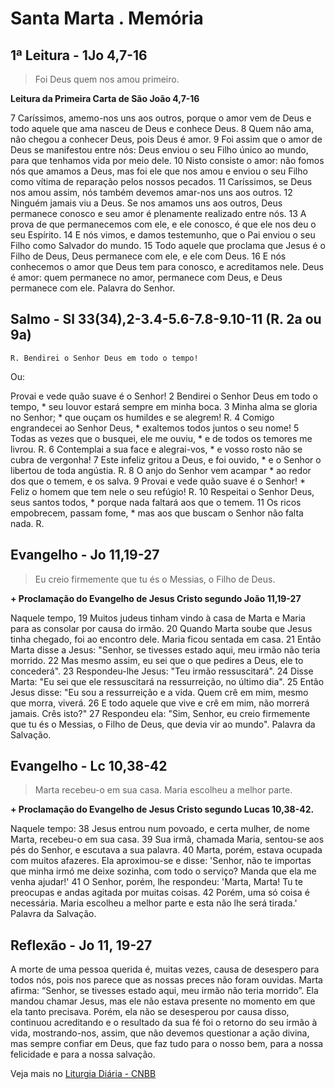 # Santa Marta . Memória

## 1ª Leitura - 1Jo 4,7-16

> Foi Deus quem nos amou primeiro.

**Leitura da Primeira Carta de São João 4,7-16**

7 Caríssimos, amemo-nos uns aos outros,   porque o amor vem de Deus   e todo aquele que ama   nasceu de Deus e conhece Deus.  8 Quem não ama,   não chegou a conhecer Deus,   pois Deus é amor.  9 Foi assim que o amor de Deus   se manifestou entre nós:   Deus enviou o seu Filho único ao mundo,   para que tenhamos vida por meio dele.  10 Nisto consiste o amor:   não fomos nós que amamos a Deus,   mas foi ele que nos amou e enviou o seu Filho   como vítima de reparação pelos nossos pecados.  11 Caríssimos, se Deus nos amou assim,   nós também devemos amar-nos uns aos outros.  12 Ninguém jamais viu a Deus.   Se nos amamos uns aos outros,   Deus permanece conosco   e seu amor é plenamente realizado entre nós.  13 A prova de que permanecemos com ele,   e ele conosco,   é que ele nos deu o seu Espírito.   14  E nós vimos, e damos testemunho,   que o Pai enviou o seu Filho   como Salvador do mundo.  15 Todo aquele que proclama   que Jesus é o Filho de Deus,   Deus permanece com ele,   e ele com Deus.  16 E nós conhecemos o amor que Deus tem para conosco,   e acreditamos nele.   Deus é amor: quem permanece no amor,   permanece com Deus, e Deus permanece com ele.   Palavra do Senhor.

## Salmo - Sl 33(34),2-3.4-5.6-7.8-9.10-11 (R. 2a ou 9a)

`R. Bendirei o Senhor Deus em todo o tempo!`

Ou: 
 
 Provai e vede quão suave é o Senhor! 
2 Bendirei o Senhor Deus em todo o tempo, * 
 seu louvor estará sempre em minha boca. 
3 Minha alma se gloria no Senhor; * 
 que ouçam os humildes e se alegrem!    R. 
4 Comigo engrandecei ao Senhor Deus, * 
 exaltemos todos juntos o seu nome! 
5 Todas as vezes que o busquei, ele me ouviu, * 
 e de todos os temores me livrou.    R. 
6 Contemplai a sua face e alegrai-vos, * 
 e vosso rosto não se cubra de vergonha! 
7 Este infeliz gritou a Deus, e foi ouvido, * 
 e o Senhor o libertou de toda angústia.    R. 
8 O anjo do Senhor vem acampar * 
 ao redor dos que o temem, e os salva. 
9 Provai e vede quão suave é o Senhor! * 
 Feliz o homem que tem nele o seu refúgio!    R. 
10 Respeitai o Senhor Deus, seus santos todos, * 
 porque nada faltará aos que o temem. 
11 Os ricos empobrecem, passam fome, * 
 mas aos que buscam o Senhor não falta nada.    R.

## Evangelho - Jo 11,19-27

> Eu creio firmemente que tu és o Messias, o Filho de Deus.

**+ Proclamação do Evangelho de Jesus Cristo segundo João 11,19-27**

Naquele tempo,   19 Muitos judeus tinham vindo à casa de Marta e Maria    para as consolar por causa do irmão.   20 Quando Marta soube que Jesus tinha chegado,    foi ao encontro dele.    Maria ficou sentada em casa.   21 Então Marta disse a Jesus:    "Senhor, se tivesses estado aqui,    meu irmão não teria morrido.   22 Mas mesmo assim, eu sei que   o que pedires a Deus, ele to concederá".  23 Respondeu-lhe Jesus:    "Teu irmão ressuscitará".  24 Disse Marta:    "Eu sei que ele ressuscitará   na ressurreição, no último dia".  25 Então Jesus disse:    "Eu sou a ressurreição e a vida.    Quem crê em mim, mesmo que morra, viverá.   26 E todo aquele que vive e crê em mim,    não morrerá jamais.    Crês isto?"   27 Respondeu ela:    "Sim, Senhor, eu creio firmemente   que tu és o Messias, o Filho de Deus,    que devia vir ao mundo".   Palavra da Salvação.

## Evangelho - Lc 10,38-42

> Marta recebeu-o em sua casa. Maria escolheu a melhor parte.

**+ Proclamação do Evangelho de Jesus Cristo segundo Lucas 10,38-42.**

Naquele tempo: 
38 Jesus entrou num povoado, 
 e certa mulher, de nome Marta, recebeu-o em sua casa. 
39 Sua irmã, chamada Maria, sentou-se aos pés do Senhor, 
 e escutava a sua palavra. 
40 Marta, porém, estava ocupada com muitos afazeres. 
 Ela aproximou-se e disse: 
 'Senhor, não te importas que minha irmó 
 me deixe sozinha, com todo o serviço? 
 Manda que ela me venha ajudar!' 
41 O Senhor, porém, lhe respondeu: 
 'Marta, Marta! Tu te preocupas 
 e andas agitada por muitas coisas. 
42 Porém, uma só coisa é necessária. 
 Maria escolheu a melhor parte 
 e esta não lhe será tirada.' 
 Palavra da Salvação.

## Reflexão - Jo 11, 19-27

A morte de uma pessoa querida é, muitas vezes, causa de desespero para todos nós, pois nos parece que as nossas preces não foram ouvidas. Marta afirma: “Senhor, se tivesses estado aqui, meu irmão não teria morrido”. Ela mandou chamar Jesus, mas ele não estava presente no momento em que ela tanto precisava. Porém, ela não se desesperou por causa disso, continuou acreditando e o resultado da sua fé foi o retorno do seu irmão à vida, mostrando-nos, assim, que não devemos questionar a ação divina, mas sempre confiar em Deus, que faz tudo para o nosso bem, para a nossa felicidade e para a nossa salvação.

Veja mais no [Liturgia Diária - CNBB](http://liturgiadiaria.cnbb.org.br/app/user/user/UserView.php?ano=2016&mes=7&dia=29)